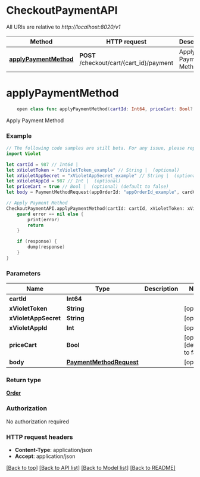 # CheckoutPaymentAPI

All URIs are relative to *http://localhost:8020/v1*

Method | HTTP request | Description
------------- | ------------- | -------------
[**applyPaymentMethod**](CheckoutPaymentAPI.md#applypaymentmethod) | **POST** /checkout/cart/{cart_id}/payment | Apply Payment Method


# **applyPaymentMethod**
```swift
    open class func applyPaymentMethod(cartId: Int64, priceCart: Bool? = nil, body: PaymentMethodRequest? = nil, completion: @escaping (_ data: Order?, _ error: Error?) -> Void)
```

Apply Payment Method

### Example
```swift
// The following code samples are still beta. For any issue, please report via http://github.com/OpenAPITools/openapi-generator/issues/new
import Violet

let cartId = 987 // Int64 | 
let xVioletToken = "xVioletToken_example" // String |  (optional)
let xVioletAppSecret = "xVioletAppSecret_example" // String |  (optional)
let xVioletAppId = 987 // Int |  (optional)
let priceCart = true // Bool |  (optional) (default to false)
let body = PaymentMethodRequest(appOrderId: "appOrderId_example", cardCvc: 123, cardExpMonth: 123, cardExpYear: 123, cardNumber: "cardNumber_example", cardPostalCode: "cardPostalCode_example", completeCheckout: false, intentBasedCapture: false, token: "token_example") // PaymentMethodRequest |  (optional)

// Apply Payment Method
CheckoutPaymentAPI.applyPaymentMethod(cartId: cartId, xVioletToken: xVioletToken, xVioletAppSecret: xVioletAppSecret, xVioletAppId: xVioletAppId, priceCart: priceCart, body: body) { (response, error) in
    guard error == nil else {
        print(error)
        return
    }

    if (response) {
        dump(response)
    }
}
```

### Parameters

Name | Type | Description  | Notes
------------- | ------------- | ------------- | -------------
 **cartId** | **Int64** |  | 
 **xVioletToken** | **String** |  | [optional] 
 **xVioletAppSecret** | **String** |  | [optional] 
 **xVioletAppId** | **Int** |  | [optional] 
 **priceCart** | **Bool** |  | [optional] [default to false]
 **body** | [**PaymentMethodRequest**](PaymentMethodRequest.md) |  | [optional] 

### Return type

[**Order**](Order.md)

### Authorization

No authorization required

### HTTP request headers

 - **Content-Type**: application/json
 - **Accept**: application/json

[[Back to top]](#) [[Back to API list]](../README.md#documentation-for-api-endpoints) [[Back to Model list]](../README.md#documentation-for-models) [[Back to README]](../README.md)

